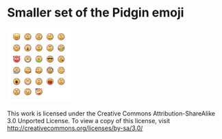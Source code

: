 # Smaller set of the Pidgin emoji

<img src="src/preview.png" alt="Emoji preview" width="151">

This work is licensed under the Creative Commons Attribution-ShareAlike 3.0 Unported License. To view a copy of this license, visit http://creativecommons.org/licenses/by-sa/3.0/
